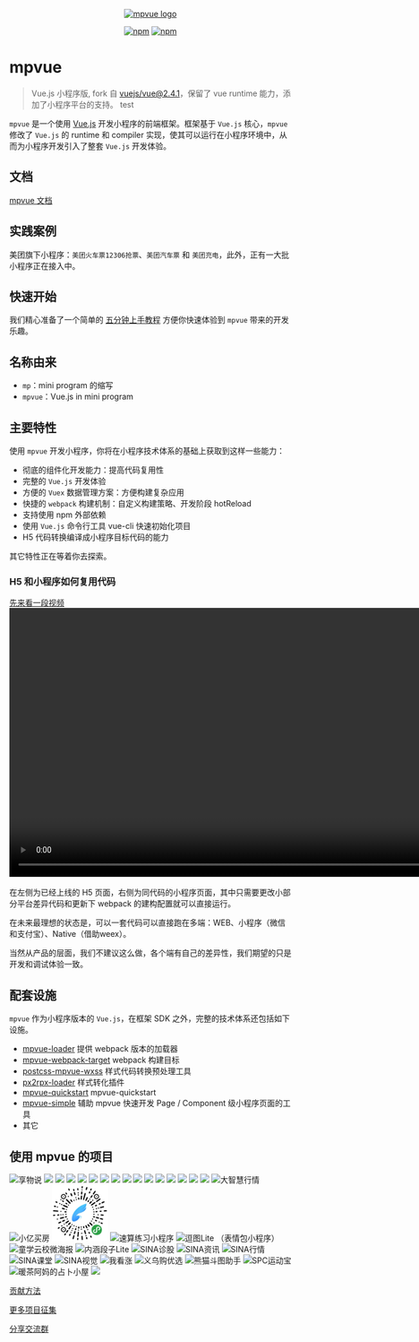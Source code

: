 <p align="center"><a href="http://mpvue.com" target="_blank" rel="noopener noreferrer"><img width="100" src="http://mpvue.com/assets/logo.png" alt="mpvue logo"></a></p>
<p align="center">
   <a href="https://www.npmjs.com/package/mpvue"><img src="https://img.shields.io/npm/v/mpvue.svg?style=flat" alt="npm"></a>
   <a href="https://www.npmjs.com/package/mpvue"><img src="https://img.shields.io/npm/dm/mpvue.svg?style=flat" alt="npm"></a>
 </p>

# mpvue
> Vue.js 小程序版, fork 自 [vuejs/vue@2.4.1](https://github.com/vuejs/vue)，保留了 vue runtime 能力，添加了小程序平台的支持。
test

`mpvue` 是一个使用 [Vue.js](https://vuejs.org) 开发小程序的前端框架。框架基于 `Vue.js` 核心，`mpvue` 修改了 `Vue.js` 的 runtime 和 compiler 实现，使其可以运行在小程序环境中，从而为小程序开发引入了整套 `Vue.js` 开发体验。

## 文档

[mpvue 文档](http://mpvue.com)

## 实践案例

美团旗下小程序：`美团火车票12306抢票`、`美团汽车票` 和 `美团充电`，此外，正有一大批小程序正在接入中。

## 快速开始

我们精心准备了一个简单的 [五分钟上手教程](http://mpvue.com/mpvue/quickstart) 方便你快速体验到 `mpvue` 带来的开发乐趣。

## 名称由来
- `mp`：mini program 的缩写
- `mpvue`：Vue.js in mini program

## 主要特性
使用 `mpvue` 开发小程序，你将在小程序技术体系的基础上获取到这样一些能力：

- 彻底的组件化开发能力：提高代码复用性
- 完整的 `Vue.js` 开发体验
- 方便的 `Vuex` 数据管理方案：方便构建复杂应用
- 快捷的 `webpack` 构建机制：自定义构建策略、开发阶段 hotReload
- 支持使用 npm 外部依赖
- 使用 `Vue.js` 命令行工具 vue-cli 快速初始化项目
- H5 代码转换编译成小程序目标代码的能力

其它特性正在等着你去探索。

### H5 和小程序如何复用代码
[先来看一段视频](http://mpvue.com/assets/20170810-022809-HD.mp4)
<video src="http://mpvue.com/assets/20170810-022809-HD.mp4" width="863" height="480" controls="controls"></video>

在左侧为已经上线的 H5 页面，右侧为同代码的小程序页面，其中只需要更改小部分平台差异代码和更新下 webpack 的建构配置就可以直接运行。

在未来最理想的状态是，可以一套代码可以直接跑在多端：WEB、小程序（微信和支付宝）、Native（借助weex）。

当然从产品的层面，我们不建议这么做，各个端有自己的差异性，我们期望的只是开发和调试体验一致。

## 配套设施
`mpvue` 作为小程序版本的 `Vue.js`，在框架 SDK 之外，完整的技术体系还包括如下设施。

- [mpvue-loader](http://mpvue.com/build/mpvue-loader) 提供 webpack 版本的加载器
- [mpvue-webpack-target](http://mpvue.com/build/mpvue-webpack-target) webpack 构建目标
- [postcss-mpvue-wxss](http://mpvue.com/build/postcss-mpvue-wxss) 样式代码转换预处理工具
- [px2rpx-loader](http://mpvue.com/build/px2rpx-loader) 样式转化插件
- [mpvue-quickstart](http://mpvue.com/mpvue/quickstart) mpvue-quickstart
- [mpvue-simple](http://mpvue.com/mpvue/simple) 辅助 mpvue 快速开发 Page / Component 级小程序页面的工具
- 其它

## 使用 mpvue 的项目

<div>
    <img src="https://user-images.githubusercontent.com/1715463/42300198-c79e41ac-8041-11e8-9bf4-569901bc8c5d.jpeg" width="100" title="享物说"/>
    <img src="https://user-images.githubusercontent.com/13334618/38455900-d608df44-3ab0-11e8-94db-a5b7ac782612.jpg" width="100" />
    <img src="https://camo.githubusercontent.com/d0fe641cc98e6dcdff3b3e28f3f46ed47a3b5777/68747470733a2f2f7773312e73696e61696d672e636e2f6c617267652f36313134353733386c7931667139723334316a33356a323037363037363735392e6a7067" width="100" />
    <img src="https://user-images.githubusercontent.com/26051070/39106618-75ed54b4-46ef-11e8-834d-faf2629c218b.jpg" width="100" />
    <img src="https://user-images.githubusercontent.com/12172868/39176660-e973d0de-47df-11e8-88c2-fbd36b14caed.jpg" width="100" />
    <img src="https://user-images.githubusercontent.com/8087694/39505682-93727596-4e06-11e8-8978-6075d6b03742.jpg" width="100" />
    <img src="https://user-images.githubusercontent.com/16408246/40176958-ac78023a-5a0f-11e8-85bf-0ff56426f202.jpg" width="100" />
    <img src="https://user-images.githubusercontent.com/7871813/39956784-b3b978c0-5619-11e8-9bc4-658c8f2907e6.png" width="100" />
    <img src="https://user-images.githubusercontent.com/8219610/40181466-b8e1f204-5a1b-11e8-9c39-545226b354b6.jpg" width="100" />
    <img src="https://user-images.githubusercontent.com/8426097/40212791-72744312-5a84-11e8-819d-654057def4a2.jpg" width="100" />
    <img src="https://user-images.githubusercontent.com/22385741/40222981-fd28501e-5ab3-11e8-8558-79447270e118.png" width="100" />
    <img src="https://user-images.githubusercontent.com/28003460/40229157-017bcc24-5ac6-11e8-921a-f424a70724dd.jpg" width="100" />
    <img src="https://user-images.githubusercontent.com/20151096/40263981-a4072682-5b4d-11e8-95aa-292da6ee9228.png" width="100" />
    <img src="https://user-images.githubusercontent.com/652171/40602836-a064ab44-628c-11e8-962c-c5c75455c1c8.jpg" width="100" />
    <img src="https://camo.githubusercontent.com/735d3be145d2632dd010b5fe6e047bc1f5d1b56d/68747470733a2f2f692e6c6f6c692e6e65742f323031382f30362f30342f356231346536616634633537322e6a7067" width="100" />
    <img src="https://user-images.githubusercontent.com/5120505/41412484-ba85a04e-7012-11e8-9833-3ed4762073ea.png" width="100" />
    <img src="https://user-images.githubusercontent.com/2733269/41572435-5a1700d6-73aa-11e8-84fa-6ab95f8276fa.jpg" width="100" title="大智慧行情"/>
    <img src="https://user-images.githubusercontent.com/16707486/41587965-0b984daa-73e3-11e8-8fee-c3a516733262.jpg" width="100" title="小亿买房"/>
    <img src="https://github.com/Hzy0913/hanlibrary/raw/master/xcx.jpg" width="100" title="小程序日历组件"/>
    <img src="https://user-images.githubusercontent.com/18204304/41755130-3edd141c-7608-11e8-9e20-596fd0c30262.jpg" width="100" title="速算练习小程序"/>
    <img src="https://user-images.githubusercontent.com/26002161/41972348-3798cbca-7a44-11e8-82ec-0dfd1c16c946.jpg" width="100" title="逗图Lite （表情包小程序）"/>
    <img src="https://user-images.githubusercontent.com/14872348/42489167-29c4cae2-843c-11e8-8b28-b704907497a3.jpg" width="100" title="童学云校微海报"/>
    <img src="https://user-images.githubusercontent.com/1220971/42721673-3bbd3080-8771-11e8-91dd-73622d9115cd.jpg" width="100" title="内涵段子Lite"/>
    <img src="https://user-images.githubusercontent.com/2350193/42740747-00714598-88de-11e8-817d-3b91ca33003c.jpg" width="100" title="SINA诊股"/>
    <img src="https://user-images.githubusercontent.com/2350193/42740748-00a6e2fc-88de-11e8-8642-2d73709fdb26.jpg" width="100" title="SINA资讯"/>
    <img src="https://user-images.githubusercontent.com/2350193/42740749-00e0808e-88de-11e8-90a0-09f412f54e86.jpg" width="100" title="SINA行情"/>
    <img src="https://user-images.githubusercontent.com/2350193/42801721-1fb5cabe-89d3-11e8-986b-a7e2a8b6f330.jpg" width="100" title="SINA课堂"/>
    <img src="https://user-images.githubusercontent.com/2350193/42871520-21c125e4-8aad-11e8-8b8c-5ff98698069f.jpg" width="100" title="SINA视觉"/>
    <img src="https://user-images.githubusercontent.com/2350193/42740746-00379c4e-88de-11e8-8958-c4c75d90ac36.jpg" width="100" title="我看涨"/>
    <img src="https://user-images.githubusercontent.com/6629280/42795085-e5fae9f8-89b4-11e8-9514-7764428be788.jpg" width="100" title="义乌购优选"/>
    <img src="https://camo.githubusercontent.com/9103a160806c94ed0e5787ee3b197159b3ba9f80/687474703a2f2f792e70686f746f2e71712e636f6d2f696d673f733d6a4456653262784862266c3d792e6a7067" width="100" title="熊猫斗图助手"/>
    <img src="https://user-images.githubusercontent.com/5915245/42990083-437e3072-8c34-11e8-8f6a-69ea58522be8.jpg" width="100" title="SPC运动宝"/>
    <!-- 非标准小程序码 -->
    <img src="https://user-images.githubusercontent.com/1176855/41755510-62b9fc90-760a-11e8-89be-b6ddbee08e63.jpg" width="100" title="暖茶阿妈的占卜小屋"/>
    <img src="https://user-images.githubusercontent.com/22720942/40184432-da33291c-5a22-11e8-966c-c836d1dc8078.png" width="100" />
</div>

[贡献方法](./.github/CONTRIBUTING.md)

[更多项目征集](https://github.com/Meituan-Dianping/mpvue/issues/21)

[分享交流群](https://github.com/Meituan-Dianping/mpvue/issues/14)

